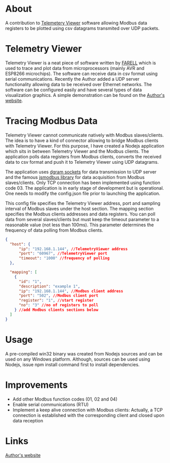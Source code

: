 # About
A contribution to [Telemetery Viewer][1] software allowing Modbus data registers to be plotted using csv datagrams transmited over UDP packets.

# Telemetry Viewer
Telemetry Viewer is a neat piece of software written by [FARELL][1] which is used to trace and plot data from microprocessors (mainly AVR and ESP8266 microchips). The software can receive data in csv format using serial communications. Recently the Author added a UDP server functionality allowing data to be received over Ethernet networks. The software can be configured easily and have several types of data visualization graphics. A simple demonstration can be found on the [Author's website][1].

# Tracing Modbus Data
Telemetry Viewer cannot communicate natively with Modbus slaves/clients. The idea is to have a kind of connector allowing to bridge Modbus clients with Telemetry Viewer. For this purpose, I have created a Nodejs application which sits in between Telemetry Viewer and the Modbus clients. The application polls data registers from Modbus clients, converts the received data to csv format and push it to Telemetry Viewer using UDP datagrams.

The application uses [dgram sockets][2] for data transmission to UDP server and the famous [jsmodbus library][3] for data acquisition from Modbus slaves/clients. Only TCP connection has been implemented using function code 03. The application is in early stage of development but is operational. One needs to modify the config.json file prior to launching the application.

This config file specifies the Telemetry Viewer address, port and sampling interval of Modbus slaves under the host section. The mapping section specifies the Modbus clients addresses and data registers. You can poll data from several slaves/clients but must keep the timeout parameter to a reasonable value (not less than 100ms). This parameter determines the frequency of data polling from Modbus clients.

```json
{
  "host": {
      "ip": "192.168.1.144", //TelemetryViewer address
      "port": "60967", //TelemetryViewer port
      "timeout": "1000" //frequency of polling
  },

  "mapping": [
    {
      "id": "1",
      "description": "example 1",
      "ip": "192.168.1.144", //Modbus client address
      "port": "502", //Modbus client port
      "register": "1", //start register
      "no": "3" //no of registers to poll
    } //add Modbus clients sections below
  ]
}
```
# Usage
A pre-compiled win32 binary was created from Nodejs sources and can be used on any Windows platform. Although, sources can be used using Nodejs, issue npm install command first to install dependencies.

# Improvements
* Add other Modbus function codes (01, 02 and 04)
* Enable serial communications (RTU)
* Implement a keep alive connection with Modbus clients: Actually, a TCP connection is established with the corresponding client and closed upon data reception

# Links
[Author's website][4]

[1]: http://www.farrellf.com/TelemetryViewer/
[2]: https://nodejs.org/api/dgram.html
[3]: https://www.npmjs.com/package/jsmodbus
[4]: http://akconcept.epizy.com
